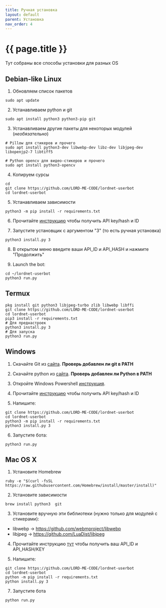 ```yaml
---
title: Ручная установка
layout: default
parent: Установка
nav_order: 4
---
```


# {{ page.title }}

Тут собраны все способы установки для разных OS

## Debian-like Linux

1. Обновляем список пакетов
```
sudo apt update
```

2. Устанавливаем python и git
```
sudo apt install python3 python3-pip git
```

3. Устанавливаем другие пакеты для некоторых модулей (*необязательно*)
```
# Pillow для стикеров и прочего
sudo apt install python3-dev libwebp-dev libz-dev libjpeg-dev libopenjp2-7 libtiff5

# Python opencv для видео-стикеров и прочего
sudo apt install python3-opencv
```

4. Копируем сурсы
```
cd
git clone https://github.com/LORD-ME-CODE/lordnet-userbot
cd lordnet-userbot
```

5. Устанавливаем зависимости
```
python3 -m pip install -r requirements.txt
```

6. Прочитайте [инструкцию](https://core.telegram.org/api/obtaining_api_id "here") чтобы получить API key/hash и ID

7. Запустите установщик с аргументом "3" (то есть ручная установка)
```
python3 install.py 3
```

8. В открытом меню введите ваши API_ID и API_HASH и нажмите "Продолжить"

9. Launch the bot:
```
cd ~/lordnet-userbot
python3 run.py
```

## Termux

```
pkg install git python3 libjpeg-turbo zlib libwebp libffi
git clone https://github.com/LORD-ME-CODE/lordnet-userbot
cd lordnet-userbot
pip3 install -r requirements.txt
# Для преднастроек
python3 install.py 3
# Для запуска
python3 run.py
```

## Windows

1. Скачайте Git из [сайта](https://git-scm.com/download/win "из сайта"). **Проверь добавлен ли git в PATH**

2. Скачайте python из [сайта](https://www.python.org/downloads/windows "из сайта"). **Проверь добавлен ли Python в PATH**

3. Откройте Windows Powershell [инструкция](https://www.google.com/url?sa=t&rct=j&q=&esrc=s&source=web&cd=3&cad=rja&uact=8&ved=2ahUKEwijicaXspvkAhVDaFAKHT26DHgQFjACegQIChAG&url=https%3A%2F%2Fwww.isunshare.com%2Fwindows-10%2F5-ways-to-open-windows-powershell-in-windows-10.html "инструкция"). 

4. Прочитайте [инструкцию](https://core.telegram.org/api/obtaining_api_id "инструкцию") чтобы получить API key/hash и ID

5. Напишите:
```
git clone https://github.com/LORD-ME-CODE/lordnet-userbot
cd lordnet-userbot
python3 -m pip install -r requirements.txt
python3 install.py 3
```

6. Запустите бота:
```
python3 run.py
```

## Mac OS X

1. Установите Homebrew
```
ruby -e "$(curl -fsSL https://raw.githubusercontent.com/Homebrew/install/master/install)"
```

2. Установите зависимости
```
brew install python3  git
```

3. Установите вручную эти библиотеки (нужно только для модулей с стикерами):
 - libwebp -> https://github.com/webmproject/libwebp
 - libjpeg -> https://github.com/LuaDist/libjpeg

4. Прочитайте инструкцию [тут](https://core.telegram.org/api/obtaining_api_id "here") чтобы получить ваш API_ID и API_HASH/KEY

5. Напишите:
```
git clone https://github.com/LORD-ME-CODE/lordnet-userbot
cd lordnet-userbot
python -m pip install -r requirements.txt
python install.py 3
```

7. Запустите бота
```
python run.py
```

